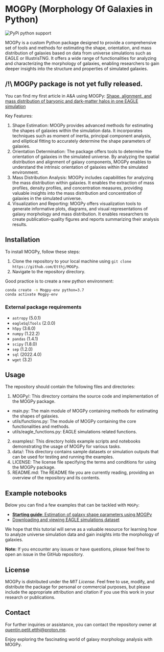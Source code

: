 # MOGPy (Morphology Of Galaxies in Python)

![PyPi python support](https://img.shields.io/badge/Python-3.8-blue)

MOGPy is a custom Python package designed to provide a comprehensive set of tools and methods for estimating the shape, orientation, and mass distribution of galaxies based on data from universe simulations such as EAGLE or IllustrisTNG. It offers a wide range of functionalities for analyzing and characterizing the morphology of galaxies, enabling researchers to gain deeper insights into the structure and properties of simulated galaxies.

## /!\ MOGPy package is not yet fully released.

You can find my first article in A&A using MOGPy: [Shape, alignment, and mass distribution of baryonic and dark-matter halos in one EAGLE simulation](https://www.aanda.org/articles/aa/full_html/2023/01/aa44920-22/aa44920-22.html)

Key Features:

1. Shape Estimation: MOGPy provides advanced methods for estimating the shapes of galaxies within the simulation data. It incorporates techniques such as moment of inertia, principal component analysis, and elliptical fitting to accurately determine the shape parameters of galaxies.
2. Orientation Determination: The package offers tools to determine the orientation of galaxies in the simulated universe. By analyzing the spatial distribution and alignment of galaxy components, MOGPy enables to understand the intrinsic orientation of galaxies within the simulated environment.
3. Mass Distribution Analysis: MOGPy includes capabilities for analyzing the mass distribution within galaxies. It enables the extraction of mass profiles, density profiles, and concentration measures, providing valuable insights into the mass distribution and concentration of galaxies in the simulated universe.
4. Visualization and Reporting: MOGPy offers visualization tools to generate informative plots, diagrams, and visual representations of galaxy morphology and mass distribution. It enables researchers to create publication-quality figures and reports summarizing their analysis results.

## Installation

To install MOGPy, follow these steps:

1. Clone the repository to your local machine using `git clone https://github.com/Etthj/MOGPy`.
2. Navigate to the repository directory.

Good practice is to create a new python environment:
```sh
conda create -n Mogpy-env python=3.7
conda activate Mogpy-env
```

### External package requirements

- `astropy` (5.0.1)
- `eagleSqlTools` (2.0.0)
- `h5py` (3.6.0)
- `numpy` (1.22.2)
- `pandas` (1.4.1)
- `scipy` (1.8.0)
- `sep` (1.2.0)
- `sql` (2022.4.0)
- `wget` (3.2)

## Usage

The repository should contain the following files and directories:

1. MOGPy/: This directory contains the source code and implementation of the MOGPy package.
  - main.py: The main module of MOGPy containing methods for estimating the shapes of galaxies.
  - utils/functions.py: The module of MOGPy containing the core functionalities and methods.
  - utils/eagle_functions.py: EAGLE simulations related functions.
2. examples/: This directory holds example scripts and notebooks demonstrating the usage of MOGPy for various tasks.
3. data/: This directory contains sample datasets or simulation outputs that can be used for testing and running the examples.
4. LICENSE: The license file specifying the terms and conditions for using the MOGPy package.
5. README.md: The README file you are currently reading, providing an overview of the repository and its contents.

## Example notebooks

Below you can find a few examples that can be tackled with `MOGPy`:
- [**Starting guide**: Estimation of galaxy shape parameters using MOGPy](https://github.com/Etthj/MOGPy/blob/main/examples/shape_estimation_EAGLE_data.ipynb)
- [Downloading and viewing EAGLE simulations dataset](https://github.com/Etthj/MOGPy/blob/main/examples/download_and_visualise_EAGLE_data.ipynb)

We hope that this tutorial will serve as a valuable resource for learning how to analyze universe simulation data and gain insights into the morphology of galaxies.

**Note:** If you encounter any issues or have questions, please feel free to open an issue in the GitHub repository.

## License

MOGPy is distributed under the *MIT License*. Feel free to use, modify, and distribute the package for personal or commercial purposes, but please include the appropriate attribution and citation if you use this work in your research or publications.

## Contact

For further inquiries or assistance, you can contact the repository owner at quentin.petit.etthj@proton.me.

Enjoy exploring the fascinating world of galaxy morphology analysis with MOGPy.
